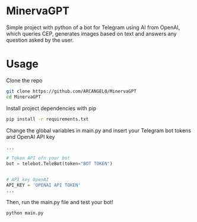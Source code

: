 # MinervaGPT
Simple project with python of a bot for Telegram using AI from OpenAI, which queries CEP, generates images based on text and answers any question asked by the user.

# Usage
Clone the repo
```bash
git clone https://github.com/ARCANGEL0/MinervaGPT
cd MinervaGPT
```
Install project dependencies with pip
```bash
pip install -r requirements.txt
```
Change the global variables in main.py and insert your Telegram bot tokens and OpenAI API key
```python
...

# Token API ofn your bot
bot = telebot.TeleBot(token="BOT TOKEN")


# API key OpenAI
API_KEY = 'OPENAI API TOKEN'
...
```
Then, run the main.py file and test your bot!
```bash
python main.py
```
